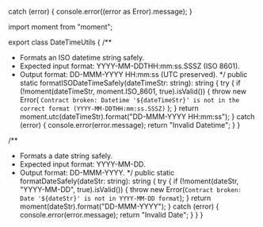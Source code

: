 catch (error) {
  console.error((error as Error).message);
}

import moment from "moment";

export class DateTimeUtils {
  /**
   * Formats an ISO datetime string safely.
   * Expected input format: YYYY-MM-DDTHH:mm:ss.SSSZ (ISO 8601).
   * Output format: DD-MMM-YYYY HH:mm:ss (UTC preserved).
   */
  public static formatISODateTimeSafely(dateTimeStr: string): string {
    try {
      if (!moment(dateTimeStr, moment.ISO_8601, true).isValid()) {
        throw new Error(
          `Contract broken: Datetime '${dateTimeStr}' is not in the correct format (YYYY-MM-DDTHH:mm:ss.SSSZ)`
        );
      }
      return moment.utc(dateTimeStr).format("DD-MMM-YYYY HH:mm:ss");
    } catch (error) {
      console.error(error.message);
      return "Invalid Datetime";
    }
  }

  /**
   * Formats a date string safely.
   * Expected input format: YYYY-MM-DD.
   * Output format: DD-MMM-YYYY.
   */
  public static formatDateSafely(dateStr: string): string {
    try {
      if (!moment(dateStr, "YYYY-MM-DD", true).isValid()) {
        throw new Error(`Contract broken: Date '${dateStr}' is not in YYYY-MM-DD format`);
      }
      return moment(dateStr).format("DD-MMM-YYYY");
    } catch (error) {
      console.error(error.message);
      return "Invalid Date";
    }
  }
}

